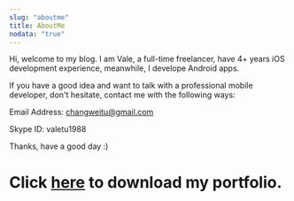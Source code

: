 ```yaml
---
slug: "aboutme"
title: AboutMe
nodata: "true"
---
```


Hi, welcome to my blog. I am Vale, a full-time freelancer, have 4+ years iOS development experience, meanwhile, I develope Android apps.

If you have a good idea and want to talk with a professional mobile developer, don't hesitate, contact me with the following ways:

Email Address: changweitu@gmail.com

Skype ID: valetu1988

Thanks, have a good day :)

# Click [here](index/portfolio.pdf) to download my portfolio.

